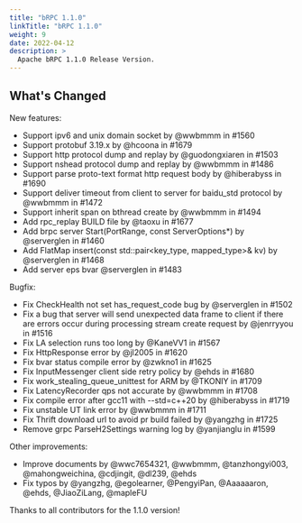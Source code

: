 ```yaml
---
title: "bRPC 1.1.0"
linkTitle: "bRPC 1.1.0"
weight: 9
date: 2022-04-12
description: >
  Apache bRPC 1.1.0 Release Version.
---
```

## What's Changed
New features:
* Support ipv6 and unix domain socket by @wwbmmm in #1560
* Support protobuf 3.19.x by @hcoona in #1679
* Support http protocol dump and replay by @guodongxiaren in #1503
* Support nshead protocol dump and replay by @wwbmmm in #1486
* Support parse proto-text format http request body by @hiberabyss in #1690
* Support deliver timeout from client to server for baidu_std protocol by @wwbmmm in #1472
* Support inherit span on bthread create by @wwbmmm in #1494
* Add rpc_replay BUILD file by @taoxu in #1677
* Add brpc server Start(PortRange, const ServerOptions*) by @serverglen in #1460
* Add FlatMap insert(const std::pair<key_type, mapped_type>& kv) by @serverglen in #1468
* Add server eps bvar @serverglen in #1483

Bugfix:
* Fix CheckHealth not set has_request_code bug by @serverglen in #1502
* Fix a bug that server will send unexpected data frame to client if there are errors occur during processing stream create request by @jenrryyou in #1516
* Fix LA selection runs too long by @KaneVV1 in #1567
* Fix HttpResponse error by @jl2005 in #1620
* Fix bvar status compile error by @zwkno1 in #1625
* Fix InputMessenger client side retry policy by @ehds in #1680
* Fix work_stealing_queue_unittest for ARM by @TKONIY in #1709
* Fix LatencyRecorder qps not accurate by @wwbmmm in #1708
* Fix compile error after gcc11 with --std=c++20 by @hiberabyss in #1719
* Fix unstable UT link error by @wwbmmm in #1711
* Fix Thrift download url to avoid pr build failed by @yangzhg in #1725
* Remove grpc ParseH2Settings warning log by @yanjianglu in #1599

Other improvements:
* Improve documents by @wwc7654321, @wwbmmm, @tanzhongyi003, @mahongweichina, @cdjingit, @dl239, @ehds
* Fix typos by @yangzhg, @egolearner, @PengyiPan, @Aaaaaaron, @ehds, @JiaoZiLang, @mapleFU

Thanks to all contributors for the 1.1.0 version!